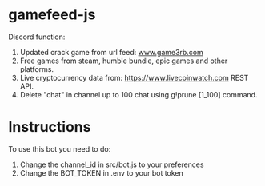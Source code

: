 # gamefeed-js
Discord function:
1. Updated crack game from url feed: www.game3rb.com
2. Free games from steam, humble bundle, epic games and other platforms.
3. Live cryptocurrency data from: https://www.livecoinwatch.com REST API.
4. Delete "chat" in channel up to 100 chat using g!prune [1_100] command.

# Instructions
To use this bot you need to do:
1. Change the channel_id in src/bot.js to your preferences
2. Change the BOT_TOKEN in .env to your bot token
